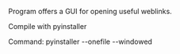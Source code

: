 
Program offers a GUI for opening useful weblinks.

Compile with pyinstaller 

Command: pyinstaller --onefile --windowed <python script>
